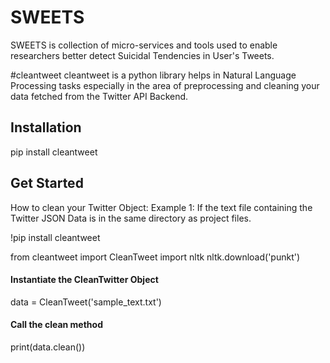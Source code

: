 # SWEETS
SWEETS is collection of micro-services and tools used to enable researchers better detect Suicidal Tendencies in User's Tweets. 

#cleantweet
cleantweet is a python library helps in Natural Language Processing tasks especially in the area of preprocessing and cleaning your data fetched from the Twitter API Backend.

## Installation
pip install cleantweet

## Get Started
How to clean your Twitter Object:
Example 1: If the text file containing the Twitter JSON Data is in the same directory as project files.

!pip install cleantweet

from cleantweet import CleanTweet
import nltk
nltk.download('punkt')

#### Instantiate the CleanTwitter Object
data = CleanTweet('sample_text.txt')

#### Call the clean method
print(data.clean())

